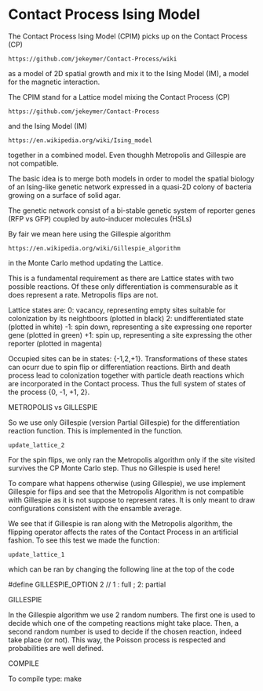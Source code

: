 
# Contact Process Ising Model
The Contact Process Ising Model (CPIM) picks up on the Contact Process (CP)

	https://github.com/jekeymer/Contact-Process/wiki 

as a model of 2D spatial growth and mix it to the Ising Model (IM), 
a model for the magnetic interaction.

The CPIM stand for a Lattice model mixing the Contact Process (CP)

	https://github.com/jekeymer/Contact-Process

and the Ising Model (IM)

	https://en.wikipedia.org/wiki/Ising_model

together in a combined model. Even thoughh Metropolis and Gillespie are not compatible.

The basic idea is to merge both models in order to model the spatial biology of an Ising-like 
genetic network expressed in a quasi-2D colony of bacteria
growing on a surface of solid agar. 

The genetic network consist of a bi-stable genetic system of 
reporter genes (RFP vs GFP) coupled by auto-inducer molecules (HSLs)

By fair we mean here using the Gillespie algorithm

	https://en.wikipedia.org/wiki/Gillespie_algorithm

in the Monte Carlo method updating the Lattice. 

This is a fundamental requirement as there are Lattice states with two possible reactions.
Of these only differentiation is commensurable as it does represent a rate. Metropolis flips are not.

Lattice states are: 
	0: vacancy, representing empty sites suitable for colonization by its neightboors (plotted in black) 
	2: undifferentiated state (plotted in white) 
	-1: spin down, representing a site expressing one reporter gene (plotted in green) 
	+1: spin up, representing a site expressing the other reporter (plotted in magenta)

Occupied sites can be in states: {-1,2,+1}. Transformations of these states can ocurr due to spin flip or differentiation reactions. Birth and death process lead to colonization together with particle death reactions which are incorporated in the Contact process. Thus the full system of states of the process {0, -1, +1, 2}.

METROPOLIS vs GILLESPIE

So we use only Gillespie (version Partial Gillespie) for the differentiation reaction function. This is implemented in the function.
	
	update_lattice_2

For the spin flips, we only ran the Metropolis algorithm only if the site visited survives the CP Monte Carlo step. Thus no Gillespie is used here!

To compare what happens otherwise (using Gillespie), we use implement Gillespie for flips and see that the Metropolis Algorithm is not compatible with Gillespie as it is not suppose to represent rates. It is only meant to draw configurations consistent with the ensamble average.

We see that if Gillespie is ran along with the Metropolis algorithm, the flipping operator affects the rates of the Contact Process in an artificial fashion. To see  this test we made the function:

	update_lattice_1

which can be ran by changing the following line at the top of the code

#define GILLESPIE_OPTION 2 // 1 : full ; 2: partial

GILLESPIE

In the Gillespie algorithm we use 2 random numbers. The first one is used to decide which one of the competing reactions might take place. Then, a second random number is used to decide if the chosen reaction, indeed take place (or not). This way, the Poisson process is respected and probabilities are well defined.

COMPILE

To compile type:
	  make
